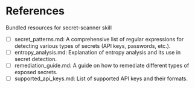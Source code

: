 # References

Bundled resources for secret-scanner skill

- [ ] secret_patterns.md: A comprehensive list of regular expressions for detecting various types of secrets (API keys, passwords, etc.).
- [ ] entropy_analysis.md: Explanation of entropy analysis and its use in secret detection.
- [ ] remediation_guide.md: A guide on how to remediate different types of exposed secrets.
- [ ] supported_api_keys.md: List of supported API keys and their formats.
